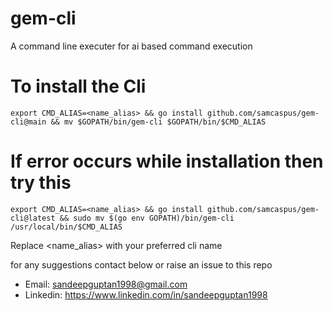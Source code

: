 # gem-cli
A command line executer for ai based command execution


# To install the Cli 


```shell
export CMD_ALIAS=<name_alias> && go install github.com/samcaspus/gem-cli@main && mv $GOPATH/bin/gem-cli $GOPATH/bin/$CMD_ALIAS
```

# If error occurs while installation then try this

```shell
export CMD_ALIAS=<name_alias> && go install github.com/samcaspus/gem-cli@latest && sudo mv $(go env GOPATH)/bin/gem-cli /usr/local/bin/$CMD_ALIAS
```

Replace <name_alias> with your preferred cli name

for any suggestions contact below or raise an issue to this repo

- Email: sandeepguptan1998@gmail.com
- Linkedin: https://www.linkedin.com/in/sandeepguptan1998

